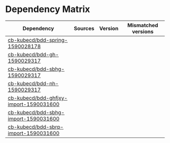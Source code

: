 # Dependency Matrix

Dependency | Sources | Version | Mismatched versions
---------- | ------- | ------- | -------------------
[cb-kubecd/bdd-spring-1590028178](https://github.com/cb-kubecd/bdd-spring-1590028178.git) |  | []() | 
[cb-kubecd/bdd-gh-1590029317](https://github.com/cb-kubecd/bdd-gh-1590029317.git) |  | []() | 
[cb-kubecd/bdd-sbhg-1590029317](https://github.com/cb-kubecd/bdd-sbhg-1590029317.git) |  | []() | 
[cb-kubecd/bdd-nh-1590029317](https://github.com/cb-kubecd/bdd-nh-1590029317.git) |  | []() | 
[cb-kubecd/bdd-ghfjxy-import-1590031600](https://github.com/cb-kubecd/bdd-ghfjxy-import-1590031600.git) |  | []() | 
[cb-kubecd/bdd-sbhg-import-1590031600](https://github.com/cb-kubecd/bdd-sbhg-import-1590031600.git) |  | []() | 
[cb-kubecd/bdd-sbrp-import-1590031600](https://github.com/cb-kubecd/bdd-sbrp-import-1590031600.git) |  | []() | 
